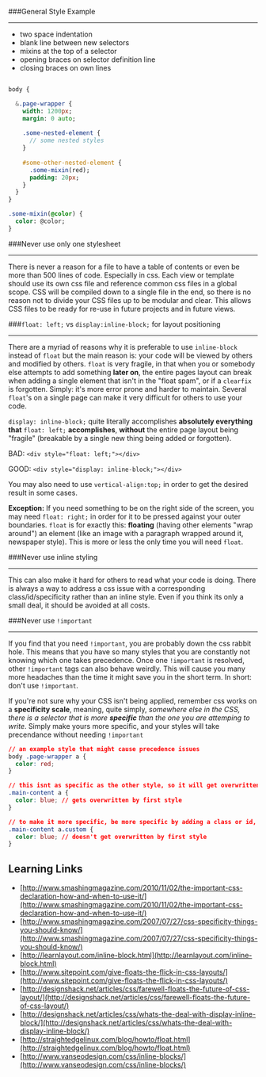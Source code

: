 ###General Style Example
***

- two space indentation
- blank line between new selectors
- mixins at the top of a selector
- opening braces on selector definition line
- closing braces on own lines

```sass

body {

  &.page-wrapper {
    width: 1200px;
    margin: 0 auto;
    
    .some-nested-element {
      // some nested styles
    }
    
    #some-other-nested-element {
      .some-mixin(red);
      padding: 20px;
    }
  }
}

.some-mixin(@color) {
  color: @color;
}

```

###Never use only one stylesheet
***

There is never a reason for a file to have a table of contents or even be more than 500 lines of code. Especially in css. Each view or template should use its own css file and reference common css files in a global scope. CSS will be compiled down to a single file in the end, so there is no reason not to divide your CSS files up to be modular and clear. This allows CSS files to be ready for re-use in future projects and in future views.

###`float: left;` vs `display:inline-block;` for layout positioning
***

There are a myriad of reasons why it is preferable to use `inline-block` instead of `float` but the main reason is: your code will be viewed by others and modified by others. `float` is very fragile, in that when you or somebody else attempts to add something **later on**, the entire pages layout can break when adding a single element that isn't in the "float spam", or if a `clearfix` is forgotten. Simply: it's more error prone and harder to maintain. Several `float`'s on a single page can make it very difficult for others to use your code.

`display: inline-block;` quite literally accomplishes **absolutely everything that** `float: left;` **accomplishes**, **without** the entire page layout being "fragile" (breakable by a single new thing being added or forgotten).

BAD: `<div style="float: left;"></div>`

GOOD: `<div style="display: inline-block;"></div>`

You may also need to use `vertical-align:top;` in order to get the desired result in some cases.

**Exception:** If you need something to be on the right side of the screen, you may need `float: right;` in order for it to be pressed against your outer boundaries. `float` is for exactly this: **floating** (having other elements "wrap around") an element (like an image with a paragraph wrapped around it, newspaper style). This is more or less the only time you will need `float`.

###Never use inline styling
***

This can also make it hard for others to read what your code is doing. There is always a way to address a css issue with a corresponding class/id/specificity rather than an inline style. Even if you think its only a small deal, it should be avoided at all costs.

###Never use `!important`
***

If you find that you need `!important`, you are probably down the css rabbit hole. This means that you have so many styles that you are constantly not knowing which one takes precedence. Once one `!important` is resolved, other `!important` tags can also behave weirdly. This will cause you many more headaches than the time it might save you in the short term. In short: don't use `!important`.

If you're not sure why your CSS isn't being applied, remember css works on a **specificity scale**, meaning, quite simply, *somewhere else in the CSS, there is a selector that is more **specific** than the one you are attemping to write*. Simply make yours more specific, and your styles will take precendance without needing `!important`

```css
// an example style that might cause precedence issues
body .page-wrapper a {
  color: red;
}

// this isnt as specific as the other style, so it will get overwritten by color: red;
.main-content a {
  color: blue; // gets overwritten by first style
}

// to make it more specific, be more specific by adding a class or id, or by being more specific about what the anchor tag is contained within
.main-content a.custom {
  color: blue; // doesn't get overwritten by first style
}

```

Learning Links
--------------

- [http://www.smashingmagazine.com/2010/11/02/the-important-css-declaration-how-and-when-to-use-it/](http://www.smashingmagazine.com/2010/11/02/the-important-css-declaration-how-and-when-to-use-it/)
- [http://www.smashingmagazine.com/2007/07/27/css-specificity-things-you-should-know/](http://www.smashingmagazine.com/2007/07/27/css-specificity-things-you-should-know/)
- [http://learnlayout.com/inline-block.html](http://learnlayout.com/inline-block.html)
- [http://www.sitepoint.com/give-floats-the-flick-in-css-layouts/](http://www.sitepoint.com/give-floats-the-flick-in-css-layouts/)
- [http://designshack.net/articles/css/farewell-floats-the-future-of-css-layout/](http://designshack.net/articles/css/farewell-floats-the-future-of-css-layout/)
- [http://designshack.net/articles/css/whats-the-deal-with-display-inline-block/](http://designshack.net/articles/css/whats-the-deal-with-display-inline-block/)
- [http://straightedgelinux.com/blog/howto/float.html](http://straightedgelinux.com/blog/howto/float.html)
- [http://www.vanseodesign.com/css/inline-blocks/](http://www.vanseodesign.com/css/inline-blocks/)

